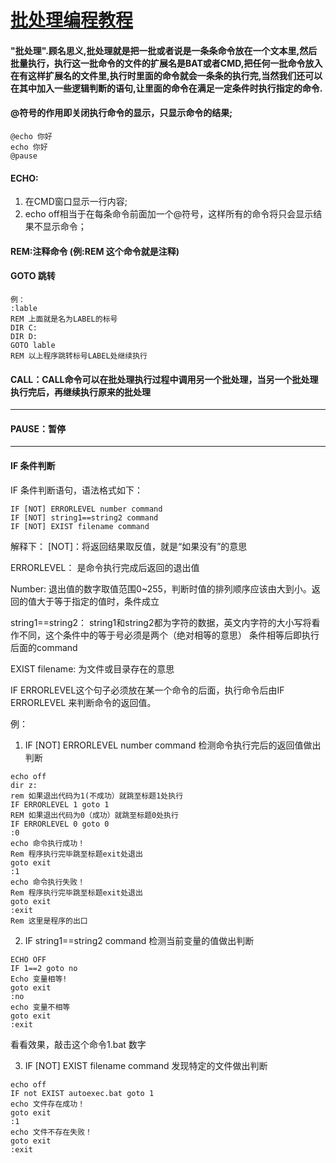 # [批处理编程教程](https://blog.csdn.net/icejiujiu/article/details/4778334)
#### "批处理".顾名思义,批处理就是把一批或者说是一条条命令放在一个文本里,然后批量执行，执行这一批命令的文件的扩展名是BAT或者CMD,把任何一批命令放入在有这样扩展名的文件里,执行时里面的命令就会一条条的执行完,当然我们还可以在其中加入一些逻辑判断的语句,让里面的命令在满足一定条件时执行指定的命令.

#### @符号的作用即关闭执行命令的显示，只显示命令的结果;
```
@echo 你好
echo 你好
@pause
```
#### ECHO:
1. 在CMD窗口显示一行内容;
2. echo off相当于在每条命令前面加一个@符号，这样所有的命令将只会显示结果不显示命令；
#### REM:注释命令 (例:REM 这个命令就是注释)
#### GOTO 跳转
```
例：
:lable
REM 上面就是名为LABEL的标号
DIR C:
DIR D:
GOTO lable
REM 以上程序跳转标号LABEL处继续执行
```
#### CALL：CALL命令可以在批处理执行过程中调用另一个批处理，当另一个批处理执行完后，再继续执行原来的批处理
---
#### PAUSE：暂停
---
#### IF 条件判断
IF 条件判断语句，语法格式如下：
```
IF [NOT] ERRORLEVEL number command
IF [NOT] string1==string2 command
IF [NOT] EXIST filename command
```
解释下：
[NOT]：将返回结果取反值，就是“如果没有”的意思

ERRORLEVEL：
是命令执行完成后返回的退出值

Number:
退出值的数字取值范围0~255，判断时值的排列顺序应该由大到小。返回的值大于等于指定的值时，条件成立

string1==string2：
string1和string2都为字符的数据，英文内字符的大小写将看作不同，这个条件中的等于号必须是两个（绝对相等的意思）
条件相等后即执行后面的command

EXIST filename:
为文件或目录存在的意思

IF ERRORLEVEL这个句子必须放在某一个命令的后面，执行命令后由IF ERRORLEVEL 来判断命令的返回值。

例：
1. IF [NOT] ERRORLEVEL number command
检测命令执行完后的返回值做出判断
```
echo off
dir z:
rem 如果退出代码为1(不成功）就跳至标题1处执行
IF ERRORLEVEL 1 goto 1
REM 如果退出代码为0（成功）就跳至标题0处执行
IF ERRORLEVEL 0 goto 0
:0
echo 命令执行成功！
Rem 程序执行完毕跳至标题exit处退出
goto exit
:1
echo 命令执行失败！
Rem 程序执行完毕跳至标题exit处退出
goto exit
:exit
Rem 这里是程序的出口
```
2. IF string1==string2 command
检测当前变量的值做出判断
```
ECHO OFF
IF 1==2 goto no
Echo 变量相等!
goto exit
:no
echo 变量不相等
goto exit
:exit
```
看看效果，敲击这个命令1.bat 数字

3. IF [NOT] EXIST filename command
发现特定的文件做出判断 
```
echo off
IF not EXIST autoexec.bat goto 1
echo 文件存在成功！
goto exit
:1
echo 文件不存在失败！
goto exit
:exit
```